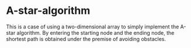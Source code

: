 # A-star-algorithm
This is a case of using a two-dimensional array to simply implement the A-star algorithm. By entering the starting node and the ending node, the shortest path is obtained under the premise of avoiding obstacles.
